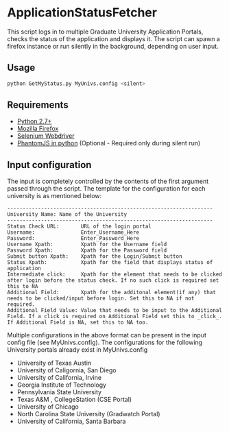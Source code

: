 # ApplicationStatusFetcher
This script logs in to multiple Graduate University Application Portals, checks the status of the application and displays it. The script can spawn a firefox instance or run silently in the background, depending on user input.

Usage  
--------  

```bash
python GetMyStatus.py MyUnivs.config <silent>
```
Requirements    
--------
 * [Python 2.7+](https://www.python.org/downloads/)
 * [Mozilla Firefox](https://www.mozilla.org/en-US/firefox/new/)
 * [Selenium Webdriver](http://selenium-python.readthedocs.org/installation.html)
 * [PhantomJS in python](http://stackoverflow.com/questions/13287490/is-there-a-way-to-use-phantomjs-in-python) (Optional - Required only during silent run)

Input configuration   
--------
 
The input is completely controlled by the contents of the first argument passed through the script. The template for the configuration for each university is as mentioned below:  

```
-------------------------------------------------------------------
University Name: Name of the University 
-------------------------------------------------------------------
Status Check URL: 		URL of the login portal  
Username: 				Enter_Username_Here  
Password: 				Enter_Password_Here  
Username Xpath: 		Xpath for the Username field  
Password Xpath: 		Xpath for the Password field  
Submit button Xpath:	Xpath for the Login/Submit button  
Status Xpath:			Xpath for the field that displays status of application   
Intermediate click: 	Xpath for the element that needs to be clicked after login before the status check. If no such click is required set this to NA  
Additional Field: 		Xpath for the additonal element(if any) that needs to be clicked/input before login. Set this to NA if not required. 
Additional Field Value: Value that needs to be input to the Additional Field. If a click is required on Additional Field set this to _click_. If Additional Field is NA, set this to NA too. 
```
 
Multiple configurations in the above format can be present in the input config file (see MyUnivs.config). 
The configurations for the following University portals already exist in MyUnivs.config
* University of Texas Austin
* University of Caligornia, San Diego
* University of California, Irvine
* Georgia Institute of Technology
* Pennsylvania State University
* Texas A&M , CollegeStation (CSE Portal)
* University of Chicago
* North Carolina State University (Gradwatch Portal)
* University of California, Santa Barbara


